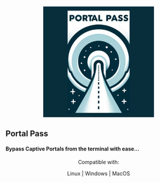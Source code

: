 <p align="center">
<img src="https://github.com/drpdead/PortalPass/blob/58648e65d0011e632a05774684179d1e2f1c8399/portalpass.png" height=300 width=300>
</p> 

## Portal Pass

#### Bypass Captive Portals from the terminal with ease...

<p align="center">
Compatible with: 
</p>
<p align="center">
Linux | Windows | MacOS
</p>
